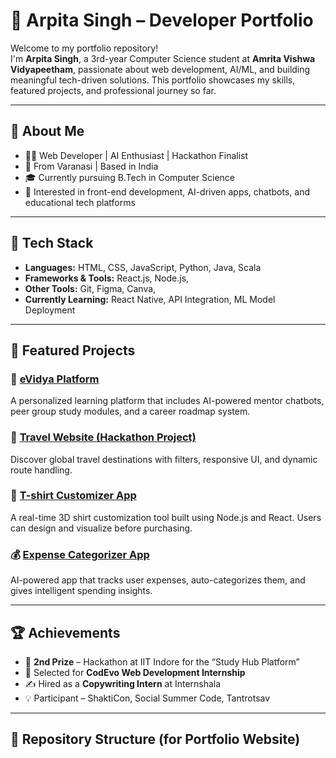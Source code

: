 # 🌟 Arpita Singh – Developer Portfolio

Welcome to my portfolio repository!  
I'm **Arpita Singh**, a 3rd-year Computer Science student at **Amrita Vishwa Vidyapeetham**, passionate about web development, AI/ML, and building meaningful tech-driven solutions. This portfolio showcases my skills, featured projects, and professional journey so far.

---

## 📌 About Me

- 👩‍💻 Web Developer | AI Enthusiast | Hackathon Finalist
- 📍 From Varanasi | Based in India
- 🎓 Currently pursuing B.Tech in Computer Science
- 🧠 Interested in front-end development, AI-driven apps, chatbots, and educational tech platforms

---

## 🔧 Tech Stack

- **Languages:** HTML, CSS, JavaScript, Python, Java, Scala  
- **Frameworks & Tools:** React.js, Node.js,   
- **Other Tools:** Git, Figma, Canva,  
- **Currently Learning:** React Native, API Integration, ML Model Deployment

---

## 💼 Featured Projects

### 📍 [eVidya Platform](#)
A personalized learning platform that includes AI-powered mentor chatbots, peer group study modules, and a career roadmap system.

### 🧳 [Travel Website (Hackathon Project)](#)
Discover global travel destinations with filters, responsive UI, and dynamic route handling.

### 👕 [T-shirt Customizer App](#)
A real-time 3D shirt customization tool built using Node.js and React. Users can design and visualize before purchasing.

### 💰 [Expense Categorizer App](#)
AI-powered app that tracks user expenses, auto-categorizes them, and gives intelligent spending insights.

---

## 🏆 Achievements

- 🥈 **2nd Prize** – Hackathon at IIT Indore for the “Study Hub Platform”
- 💼 Selected for **CodEvo Web Development Internship**
- ✍️ Hired as a **Copywriting Intern** at Internshala
- 💡 Participant – ShaktiCon, Social Summer Code, Tantrotsav

---

## 📂 Repository Structure (for Portfolio Website)

